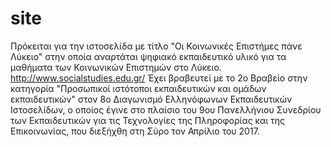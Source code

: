 # site
Πρόκειται για την ιστοσελίδα με τίτλο "Οι Κοινωνικές Επιστήμες πάνε Λύκειο" στην οποία αναρτάται ψηφιακό εκπαιδευτικό υλικό για τα μαθήματα των Κοινωνικών Επιστημών στο Λύκειο.
http://www.socialstudies.edu.gr/ 
Έχει βραβευτεί με το 2ο Βραβείο στην κατηγορία "Προσωπικοί ιστότοποι εκπαιδευτικών και ομάδων εκπαιδευτικών" στον 8ο Διαγωνισμό Ελληνόφωνων Εκπαιδευτικών Ιστοσελίδων, ο οποίος έγινε στο πλαίσιο του 9ου Πανελλήνιου Συνεδρίου των Εκπαιδευτικών για τις Τεχνολογίες της Πληροφορίας και της Επικοινωνίας, που διεξήχθη στη Σύρο τον Απρίλιο του 2017.
